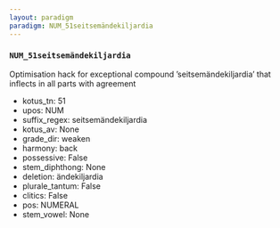 ```yaml
---
layout: paradigm
paradigm: NUM_51seitsemändekiljardia
---
```

### ` NUM_51seitsemändekiljardia `

Optimisation hack for exceptional compound ’seitsemändekiljardia’ that inflects in all parts with agreement
* kotus_tn: 51
* upos: NUM
* suffix_regex: seitsemändekiljardia
* kotus_av: None
* grade_dir: weaken
* harmony: back
* possessive: False
* stem_diphthong: None
* deletion: ändekiljardia
* plurale_tantum: False
* clitics: False
* pos: NUMERAL
* stem_vowel: None
